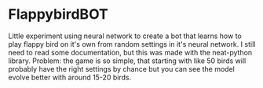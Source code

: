 # FlappybirdBOT

Little experiment using neural network to create a bot that learns how to play flappy bird on it's own from random settings in it's neural network. 
I still need to read some documentation, but this was made with the neat-python library.
Problem: the game is so simple, that starting with like 50 birds will probably have the right settings 
by chance but you can see the model evolve better with around 15-20 birds. 
